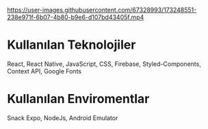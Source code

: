 



https://user-images.githubusercontent.com/67328993/173248551-238e971f-6b07-4b80-b9e6-d107bd43405f.mp4


# Kullanılan Teknolojiler
React, React Native, JavaScript, CSS, Firebase, Styled-Components, Context API, Google Fonts

# Kullanılan Enviromentlar
Snack Expo, NodeJs, Android Emulator
